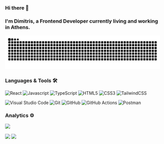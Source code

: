 ### Hi there 👋

### I'm Dimitris, a Frontend Developer currently living and working in Athens.

![Snake animation](https://github.com/GuillaumeFalourd/GuillaumeFalourd/blob/output/github-contribution-grid-snake.svg)

### Languages & Tools 🛠
![React](https://img.shields.io/badge/-React-05122A?style=flat&logo=react)
![Javascript](https://img.shields.io/badge/-JavaScript-05122A?style=flat&logo=javascript)
![TypeScript](https://img.shields.io/badge/-TypeScript-05122A?style=flat&logo=TypeScript)
![HTML5](https://img.shields.io/badge/-HTML5-05122A?style=flat&logo=HTML5)
![CSS3](https://img.shields.io/badge/-CSS3-05122A?style=flat&logo=CSS3)
![TailwindCSS](https://img.shields.io/badge/-TailwindCSS-05122A?style=flat&logo=TailwindCSS)

![Visual Studio Code](https://img.shields.io/badge/-Visual%20Studio%20Code-05122A?style=flat&logo=visual-studio-code&logoColor=007ACC) 
![Git](https://img.shields.io/badge/-Git-05122A?style=flat&logo=git) ![GitHub](https://img.shields.io/badge/-GitHub-05122A?style=flat&logo=github) ![GitHub Actions](https://img.shields.io/badge/GitHub%20Actions%20-05122A?style=flat&logo=github-actions&logoColor=white)
![Postman](https://img.shields.io/badge/-Postman-05122A?style=flat&logo=postman)
### Analytics ⚙️
  
  
<p align="left">
<a href="https://github.com/Dmakrakis">
  <img height="180em" src="https://github-readme-stats.vercel.app/api/?username=Dmakrakis&count_private=true&show_icons=true"/>
 
</p>
</a>

<p align="left">
  <img height="180em" src="https://github-readme-streak-stats.herokuapp.com/?user=Dmakrakis" />
 <img height="180em" src="https://github-readme-stats.vercel.app/api/top-langs/?username=Dmakrakis&layout=compact&langs_count=8&hide=HCL"/>
</p>  

<!-- <p align="left">
 
   <img src="https://activity-graph.herokuapp.com/graph?username=Dmakrakis&bg_color=fffefe&title_color=2f80ed&line=40C463&hide_title=true&color=2f80ed">
</p>   -->
